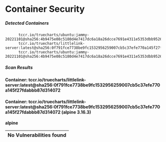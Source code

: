 # Container Security

##### Detected Containers

          tccr.io/truecharts/ubuntu:jammy-20221101@sha256:4b9475e08c5180d4e7417dc6a18a26dcce7691e4311e5353dbb952645c5ff43f
          tccr.io/truecharts/littlelink-server:latest@sha256:0f791fce7738be9fc1532956259007cb5c37efe770a145f27fdabbb87d314072
          tccr.io/truecharts/ubuntu:jammy-20221101@sha256:4b9475e08c5180d4e7417dc6a18a26dcce7691e4311e5353dbb952645c5ff43f

##### Scan Results

**Container: tccr.io/truecharts/littlelink-server:latest@sha256:0f791fce7738be9fc1532956259007cb5c37efe770a145f27fdabbb87d314072**

#### Container: tccr.io/truecharts/littlelink-server:latest@sha256:0f791fce7738be9fc1532956259007cb5c37efe770a145f27fdabbb87d314072 (alpine 3.16.3)
    

**alpine**

      
| No Vulnerabilities found         |
|:---------------------------------|

      

